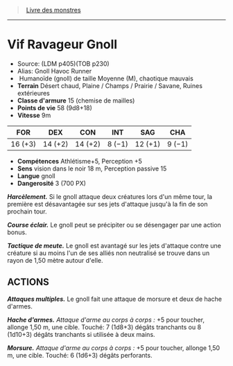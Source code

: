 ﻿> [Livre des monstres](tome_of_beasts.md)

---

# Vif Ravageur Gnoll

- Source: (LDM p405)(TOB p230)
- Alias: Gnoll Havoc Runner
-  Humanoïde (gnoll) de taille Moyenne (M), chaotique mauvais
- **Terrain** Désert chaud, Plaine / Champs / Prairie / Savane, Ruines extérieures
- **Classe d'armure** 15 (chemise de mailles)
- **Points de vie** 58 (9d8+18)
- **Vitesse** 9m

|FOR|DEX|CON|INT|SAG|CHA|
|---|---|---|---|---|---|
|16 (+3)|14 (+2)|14 (+2)|8 (−1)|12 (+1)|9 (−1)|

- **Compétences** Athlétisme+5, Perception +5
- **Sens** vision dans le noir 18 m, Perception passive 15
- **Langue** gnoll
- **Dangerosité** 3 (700 PX)

**_Harcèlement._** Si le gnoll attaque deux créatures lors d'un même tour, la première est désavantagée sur ses jets d'attaque jusqu'à la fin de son prochain tour.

**_Course éclair._** Le gnoll peut se précipiter ou se désengager par une action bonus.

**_Tactique de meute._** Le gnoll est avantagé sur les jets d'attaque contre une créature si au moins l'un de ses alliés non neutralisé se trouve dans un rayon de 1,50 mètre autour d'elle.

## ACTIONS

**_Attaques multiples._** Le gnoll fait une attaque de morsure et deux de hache d'armes.

**_Hache d'armes._** _Attaque d'arme au corps à corps :_ +5 pour toucher, allonge 1,50 m, une cible. Touché: 7 (1d8+3) dégâts tranchants ou 8 (1d10+3) dégâts tranchants si utilisée à deux mains.

**_Morsure._** _Attaque d'arme au corps à corps :_ +5 pour toucher, allonge 1,50 m, une cible. Touché: 6 (1d6+3) dégâts perforants.

